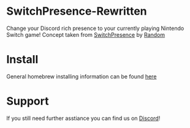 # SwitchPresence-Rewritten
Change your Discord rich presence to your currently playing Nintendo Switch game! Concept taken from [SwitchPresence](https://github.com/Random0666/SwitchPresence) by [Random](https://github.com/Random0666)<br>

# Install
General homebrew installing information can be found [here](https://switch.homebrew.guide/)

# Support
If you still need further asstiance you can find us on [Discord](https://link.sunthecourier.net/discord)!
